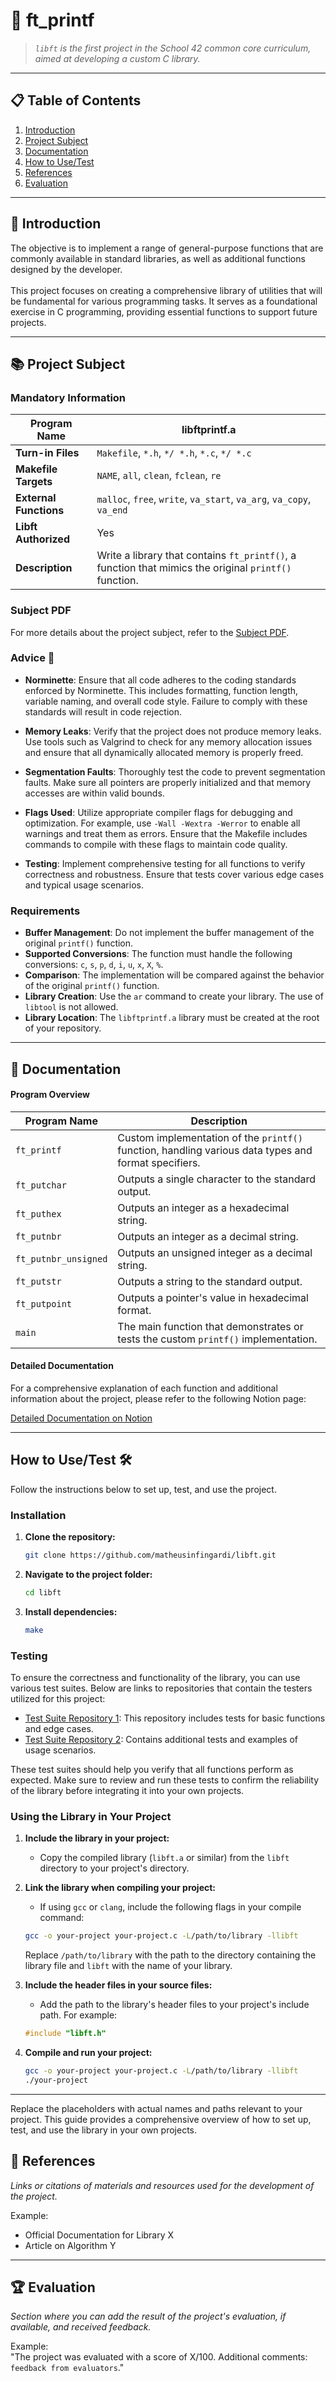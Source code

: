 
# 💠 **ft_printf** 

> _`libft` is the first project in the School 42 common core curriculum, aimed at developing a custom C library._

----------

## 📋 **Table of Contents** 

1.  [Introduction](#introduction)
2.  [Project Subject](#project-subject)
3.  [Documentation](#documentation)
4.  [How to Use/Test](#how-to-usetest)
5.  [References](#references)
6.  [Evaluation](#evaluation)

----------

## 📍 **Introduction**

The objective is to implement a range of general-purpose functions that are commonly available in standard libraries, as well as additional functions designed by the developer. <br> <br>
This project focuses on creating a comprehensive library of utilities that will be fundamental for various programming tasks. It serves as a foundational exercise in C programming, providing essential functions to support future projects.

----------

##  📚 **Project Subject**

### Mandatory Information

| **Program Name**        | **libftprintf.a**                                                                      |
|-------------------------|----------------------------------------------------------------------------------------|
| **Turn-in Files**       | `Makefile`, `*.h`, `*/ *.h`, `*.c`, `*/ *.c`                                            |
| **Makefile Targets**    | `NAME`, `all`, `clean`, `fclean`, `re`                                                |
| **External Functions**  | `malloc`, `free`, `write`, `va_start`, `va_arg`, `va_copy`, `va_end`                  |
| **Libft Authorized**    | Yes                                                                                    |
| **Description**         | Write a library that contains `ft_printf()`, a function that mimics the original `printf()` function. |

### Subject PDF

For more details about the project subject, refer to the [Subject PDF](link_to_subject_pdf).

### Advice 📝

- **Norminette**: Ensure that all code adheres to the coding standards enforced by Norminette. This includes formatting, function length, variable naming, and overall code style. Failure to comply with these standards will result in code rejection.
  
- **Memory Leaks**: Verify that the project does not produce memory leaks. Use tools such as Valgrind to check for any memory allocation issues and ensure that all dynamically allocated memory is properly freed.

- **Segmentation Faults**: Thoroughly test the code to prevent segmentation faults. Make sure all pointers are properly initialized and that memory accesses are within valid bounds.

- **Flags Used**: Utilize appropriate compiler flags for debugging and optimization. For example, use `-Wall -Wextra -Werror` to enable all warnings and treat them as errors. Ensure that the Makefile includes commands to compile with these flags to maintain code quality.

- **Testing**: Implement comprehensive testing for all functions to verify correctness and robustness. Ensure that tests cover various edge cases and typical usage scenarios.

### Requirements

- **Buffer Management**: Do not implement the buffer management of the original `printf()` function.
- **Supported Conversions**: The function must handle the following conversions: `c`, `s`, `p`, `d`, `i`, `u`, `x`, `X`, `%`.
- **Comparison**: The implementation will be compared against the behavior of the original `printf()` function.
- **Library Creation**: Use the `ar` command to create your library. The use of `libtool` is not allowed.
- **Library Location**: The `libftprintf.a` library must be created at the root of your repository.

----------

## 📄 Documentation

#### Program Overview

| **Program Name**        | **Description**                                                                      |
|-------------------------|--------------------------------------------------------------------------------------|
| `ft_printf`             | Custom implementation of the `printf()` function, handling various data types and format specifiers. |
| `ft_putchar`            | Outputs a single character to the standard output.                                  |
| `ft_puthex`             | Outputs an integer as a hexadecimal string.                                         |
| `ft_putnbr`            | Outputs an integer as a decimal string.                                              |
| `ft_putnbr_unsigned`   | Outputs an unsigned integer as a decimal string.                                     |
| `ft_putstr`            | Outputs a string to the standard output.                                             |
| `ft_putpoint`          | Outputs a pointer's value in hexadecimal format.                                     |
| `main`                 | The main function that demonstrates or tests the custom `printf()` implementation.    |

#### Detailed Documentation

For a comprehensive explanation of each function and additional information about the project, please refer to the following Notion page:

[Detailed Documentation on Notion](https://www.notion.so/your-link-here)

----------

## How to Use/Test 🛠️

Follow the instructions below to set up, test, and use the project.

### Installation

1. **Clone the repository:**

    ```bash
    git clone https://github.com/matheusinfingardi/libft.git
    ```

2. **Navigate to the project folder:**

    ```bash
    cd libft
    ```

3. **Install dependencies:**

    ```bash
    make
    ```

### Testing

To ensure the correctness and functionality of the library, you can use various test suites. Below are links to repositories that contain the testers utilized for this project:

- [Test Suite Repository 1](https://github.com/username/repository1): This repository includes tests for basic functions and edge cases.
- [Test Suite Repository 2](https://github.com/username/repository2): Contains additional tests and examples of usage scenarios.

These test suites should help you verify that all functions perform as expected. Make sure to review and run these tests to confirm the reliability of the library before integrating it into your own projects.

### Using the Library in Your Project

1. **Include the library in your project:**

    - Copy the compiled library (`libft.a` or similar) from the `libft` directory to your project's directory.

2. **Link the library when compiling your project:**

    - If using `gcc` or `clang`, include the following flags in your compile command:

    ```bash
    gcc -o your-project your-project.c -L/path/to/library -llibft
    ```

    Replace `/path/to/library` with the path to the directory containing the library file and `libft` with the name of your library.

3. **Include the header files in your source files:**

    - Add the path to the library's header files to your project's include path. For example:

    ```c
    #include "libft.h"
    ```

4. **Compile and run your project:**

    ```bash
    gcc -o your-project your-project.c -L/path/to/library -llibft
    ./your-project
    ```

---

Replace the placeholders with actual names and paths relevant to your project. This guide provides a comprehensive overview of how to set up, test, and use the library in your own projects.


## 🔗 **References** 

_Links or citations of materials and resources used for the development of the project._

Example:

-   Official Documentation for Library X
-   Article on Algorithm Y

----------

## 🏆 **Evaluation** 

_Section where you can add the result of the project's evaluation, if available, and received feedback._

Example:  
"The project was evaluated with a score of X/100. Additional comments: `feedback from evaluators`."
